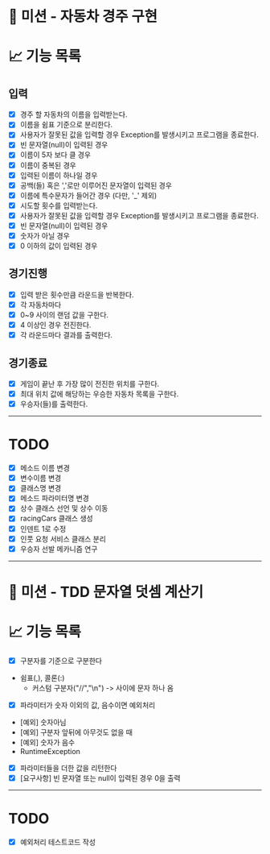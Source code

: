 # 🚀 미션 - 자동차 경주 구현

# 📈 기능 목록

## 입력

- [X]  경주 할 자동차의 이름을 입력받는다.
- [X]  이름을 쉼표 기준으로 분리한다.
- [X]  사용자가 잘못된 값을 입력할 경우 Exception를 발생시키고 프로그램을 종료한다.
  - [X]  빈 문자열(null)이 입력된 경우
  - [X]  이름이 5자 보다 클 경우
  - [X]  이름이 중복된 경우
  - [X]  입력된 이름이 하나일 경우
  - [X]  공백(들) 혹은 ','로만 이루어진 문자열이 입력된 경우
  - [X]  이름에 특수문자가 들어간 경우 (다만, '_' 제외)
- [X]  시도할 횟수를 입력받는다.
- [X]  사용자가 잘못된 값을 입력할 경우 Exception를 발생시키고 프로그램을 종료한다.
  - [X]  빈 문자열(null)이 입력된 경우
  - [X]  숫자가 아닐 경우
  - [X]  0 이하의 값이 입력된 경우

## 경기진행

- [X]  입력 받은 횟수만큼 라운드을 반복한다.
- [X]  각 자동차마다
  - [X]  0~9 사이의 랜덤 값을 구한다.
  - [X]  4 이상인 경우 전진한다.
- [X]  각 라운드마다 결과를 출력한다.

## 경기종료

- [X]  게임이 끝난 후 가장 많이 전진한 위치를 구한다.
- [X]  최대 위치 값에 해당하는 우승한 자동차 목록을 구한다.
- [X]  우승자(들)를 출력한다.

---

# TODO

- [X]  메소드 이름 변경
- [X]  변수이름 변경
- [X]  클래스명 변경
- [X]  메소드 파라미터명 변경
- [X]  상수 클래스 선언 및 상수 이동
- [X]  racingCars 클래스 생성
- [X]  인덴트 1로 수정
- [X]  인풋 요청 서비스 클래스 분리
- [X]  우승자 선발 메카니즘 연구

---

# 🚀 미션 - TDD 문자열 덧셈 계산기

# 📈 기능 목록

- [X]  구분자를 기준으로 구분한다

- 쉼표(,), 콜론(:)
  - 커스텀 구분자("//","\n") -> 사이에 문자 하나 옴

- [X]  파라미터가 숫자 이외의 값, 음수이면 예외처리

- [예외] 숫자아님
- [예외] 구분자 앞뒤에 아무것도 없을 때
- [예외] 숫자가 음수
- RuntimeException

- [X]  파라미터들을 더한 값을 리턴한다
- [X]  [요구사항] 빈 문자열 또는 null이 입력된 경우 0을 출력

---

# TODO

- [X]  예외처리 테스트코드 작성
